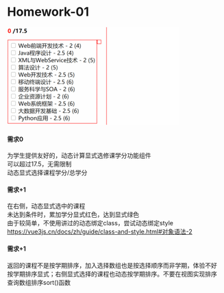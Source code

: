 # Homework-01
![Screenshot](./asserts/point.gif)

#### 需求0
为学生提供友好的，动态计算显式选修课学分功能组件  
可以超过17.5，无需限制  
动态显式选择课程学分/总学分  

#### 需求+1
在右侧，动态显式选中的课程  
未达到条件时，累加学分显式红色，达到显式绿色  
由于较简单，不使用讲过的动态绑定class，尝试动态绑定style  
https://vue3js.cn/docs/zh/guide/class-and-style.html#对象语法-2

#### 需求+1
返回的课程不是按学期排序，加入选择数组也是按选择顺序而非学期，体验不好  
按学期排序显式；右侧显式选择的课程也动态按学期排序。不要在视图实现排序  
查询数组排序sort()函数










